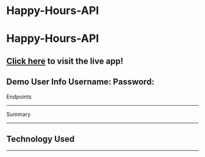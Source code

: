 # Happy-Hours-API
Happy-Hours-API
=================
[Click here](https://happyhours-two.vercel.app/ "Happy Hours") to visit the live app!
-----------------

Demo User Info
Username:
Password:
-----------------
Endpoints

-----------------
Summary

-----------------
Technology Used
-----------------

-----------------
